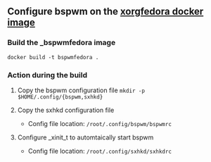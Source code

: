 ## Configure bspwm on the [xorgfedora docker image](../xorg/README.md)

### Build the _bspwmfedora image
``` docker build -t bspwmfedora . ```


### Action during the build
1. Copy the bspwm configuration file
   ```mkdir -p  $HOME/.config/{bspwm,sxhkd} ```

2. Copy the sxhkd configuration file
   - Config file location: 
      `/root/.config/bspwm/bspwmrc`

3. Configure _xinit_t to automtaically start bspwm
   - Config file location: 
      `/root/.config/sxhkd/sxhkdrc`


